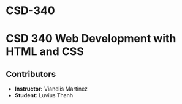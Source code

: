 # CSD-340
# CSD 340 Web Development with HTML and CSS

## Contributors
- **Instructor:** Vianelis Martinez
- **Student:** Luvius Thanh


